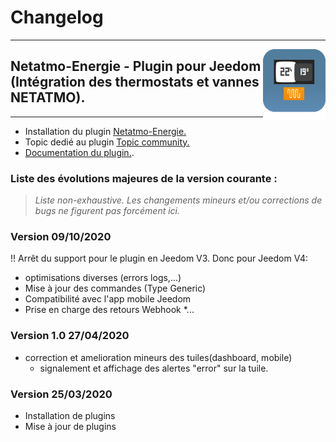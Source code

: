 # Changelog
---

<img align="right" src="../images/naEnergie_icon.png" width="100">

## Netatmo-Energie - Plugin pour Jeedom (Intégration des thermostats et vannes NETATMO).

---

* Installation du plugin [Netatmo-Energie.](https://limad.github.io/plugin-naEnergie/fr_FR/#tocAnchor-1-3)
* Topic dedié au plugin [Topic community.](https://community.jeedom.com/t/re-plugin-tiers-netatmo-energie/38002/)
* [Documentation du plugin.](https://community.jeedom.com/t/re-plugin-tiers-netatmo-energie/38002/).

### Liste des évolutions majeures de la version courante :
>*Liste non-exhaustive. Les changements mineurs et/ou corrections de bugs ne figurent pas forcément ici.*

### Version 09/10/2020
!! Arrêt du support pour le plugin en Jeedom V3. Donc pour Jeedom V4:

* optimisations diverses (errors logs,...)
* Mise à jour des commandes (Type Generic)
* Compatibilité avec l'app mobile Jeedom
* Prise en charge des retours Webhook 
*...
### Version 1.0 27/04/2020
* correction et amelioration mineurs des tuiles(dashboard, mobile)
  - signalement et affichage des alertes "error" sur la tuile.
### Version 25/03/2020
  * Installation de plugins
  * Mise à jour de plugins
